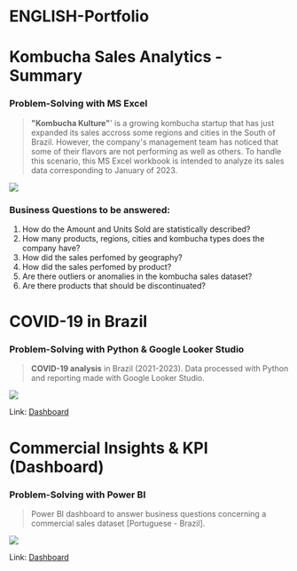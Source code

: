 # ENGLISH-Portfolio

# **Kombucha Sales Analytics - Summary**
### Problem-Solving with MS Excel

> **"Kombucha Kulture"**' is a growing kombucha startup that has just expanded its sales accross some regions and cities in the South of Brazil. However, the company's management team has noticed that some of their flavors are not performing as well as others. To handle this scenario, this MS Excel workbook is intended to analyze its sales data corresponding to January of 2023. 

<p aling="center">
 <img src="https://github.com/OviedoVR/ENGLISH-Portfolio/blob/main/images/Statistics-and-EDA.png"/>
  </p>

### **Business Questions to be answered:**
							
1. How do the Amount and Units Sold are statistically described?							
2. How many products, regions, cities and kombucha types does the company have?							
3. How did the sales perfomed by geography?							
4. How did the sales perfomed by product?							
5. Are there outliers or anomalies in the kombucha sales dataset?							
6. Are there products that should be discontinuated?				

# **COVID-19 in Brazil**
### Problem-Solving with Python & Google Looker Studio

> **COVID-19 analysis** in Brazil (2021-2023). Data processed with Python and reporting made with Google Looker Studio. 

<p aling="center">
 <img src="https://github.com/OviedoVR/ENGLISH-Portfolio/blob/main/images/COVID19-GLS.png"/>
  </p>

Link: [Dashboard](https://lookerstudio.google.com/s/jtY-xnKuBzY)


# **Commercial Insights & KPI (Dashboard)**
### Problem-Solving with Power BI

> Power BI dashboard to answer business questions concerning a commercial sales dataset [Portuguese - Brazil].

<p aling="center">
 <img src="https://github.com/OviedoVR/ENGLISH-Portfolio/blob/main/images/PBI-commercial.png"/>
  </p>

Link: [Dashboard](https://app.powerbi.com/view?r=eyJrIjoiMjc5ZmY2NTgtODA4MS00N2JlLWJmNDUtYjJkZWQ5OGUyYmNkIiwidCI6ImU4Y2YyNjM5LTFmOTgtNGJiNC1iZDg5LWFiZDE0OTI4OTM3ZiJ9)
